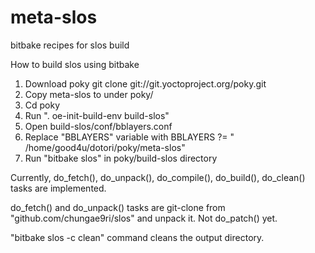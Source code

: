 # meta-slos
bitbake recipes for slos build

How to build slos using bitbake
1. Download poky 
   git clone git://git.yoctoproject.org/poky.git
2. Copy meta-slos to under poky/
3. Cd poky
4. Run ". oe-init-build-env build-slos"
5. Open build-slos/conf/bblayers.conf
6. Replace "BBLAYERS" variable with
   BBLAYERS ?= " /home/good4u/dotori/poky/meta-slos"
7. Run "bitbake slos" in poky/build-slos directory

Currently, do_fetch(), do_unpack(), do_compile(), do_build(), do_clean() 
tasks are implemented.

do_fetch() and do_unpack() tasks are git-clone from "github.com/chungae9ri/slos" 
and unpack it. Not do_patch() yet.

"bitbake slos -c clean" command cleans the output directory.
